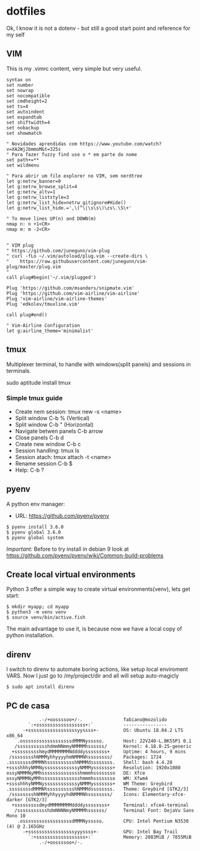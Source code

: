 # dotfiles
Ok, I know it is not a dotenv - but still a good start point and reference for my self

## VIM

This is my .vimrc content, very simple but very useful.

```
syntax on
set number
set nowrap
set nocompatible
set cmdheight=2
set ts=4
set autoindent
set expandtab
set shiftwidth=4
set nobackup
set showmatch

" Novidades aprendidas com https://www.youtube.com/watch?v=XA2WjJbmmoM&t=325s
" Para fazer fuzzy find use o * em parte do nome
set path+=**
set wildmenu

" Para abrir um file explorer no VIM, sem nerdtree
let g:netrw_banner=0
let g:netrw_browse_split=4
let g:netrw_altv=1
let g:netrw_liststyle=3
let g:netrw_list_hide=netrw_gitignore#Hide()
let g:netrw_list_hide.=',\(^\|\s\s\)\zs\.\S\+'

" To move lines UP(n) and DOWN(m)
nmap n: n +1<CR>
nmap m: m -2<CR>


" VIM plug 
" https://github.com/junegunn/vim-plug
" curl -fLo ~/.vim/autoload/plug.vim --create-dirs \
"    https://raw.githubusercontent.com/junegunn/vim-plug/master/plug.vim
"
call plug#begin('~/.vim/plugged')

Plug 'https://github.com/msanders/snipmate.vim'
Plug 'https://github.com/vim-airline/vim-airline'
Plug 'vim-airline/vim-airline-themes'
Plug 'edkolev/tmuxline.vim'

call plug#end()

" Vim-Airline Configuration
let g:airline_theme='minimalist'
```

## tmux

Multiplexer terminal, to handle with windows(split panels) and sessions in terminals.

sudo aptitude install tmux

### Simple tmux guide

  * Create nem session: tmux new -s \<name\>
  * Split window C-b % (Vertical)
  * Split window C-b " (Horizontal)
  * Navigate betwen panels C-b arrow
  * Close panels C-b d
  * Create new window C-b c
  * Session handling: tmux ls
  * Session atach: tmux  attach -t \<name\>
  * Rename session C-b $
  * Help: C-b ?

## pyenv
A python env manager:

  * URL: https://github.com/pyenv/pyenv


```
$ pyenv install 3.6.0
$ pyenv global 3.6.0
$ pyenv global system
```

*Important:* Before to try install in debian 9 look at https://github.com/pyenv/pyenv/wiki/Common-build-problems  

## Create local virtual environments
Python 3 offer a simple way to create virtual environments(venv), lets get start:

```
$ mkdir myapp; cd myapp
$ python3 -m venv venv
$ source venv/bin/active.fish
```

The main advantage to use it, is because now we have a local copy of python installation.

## direnv
I switch to direnv to automate boring actions, like setup local enviroment VARS. Now I just go to /my/project/dir and all will setup auto-magicly

```
$ sudo apt install direnv
```

## PC de casa

```
            .-/+oossssoo+/-.               fabiano@mozolido
        `:+ssssssssssssssssss+:`           ----------------
      -+ssssssssssssssssssyyssss+-         OS: Ubuntu 18.04.2 LTS x86_64
    .ossssssssssssssssssdMMMNysssso.       Host: 22V240-L.BK55P1 0.1
   /ssssssssssshdmmNNmmyNMMMMhssssss/      Kernel: 4.18.0-25-generic
  +ssssssssshmydMMMMMMMNddddyssssssss+     Uptime: 4 hours, 9 mins
 /sssssssshNMMMyhhyyyyhmNMMMNhssssssss/    Packages: 1724
.ssssssssdMMMNhsssssssssshNMMMdssssssss.   Shell: bash 4.4.20
+sssshhhyNMMNyssssssssssssyNMMMysssssss+   Resolution: 1920x1080
ossyNMMMNyMMhsssssssssssssshmmmhssssssso   DE: Xfce
ossyNMMMNyMMhsssssssssssssshmmmhssssssso   WM: Xfwm4
+sssshhhyNMMNyssssssssssssyNMMMysssssss+   WM Theme: Greybird
.ssssssssdMMMNhsssssssssshNMMMdssssssss.   Theme: Greybird [GTK2/3]
 /sssssssshNMMMyhhyyyyhdNMMMNhssssssss/    Icons: Elementary-xfce-darker [GTK2/3]
  +sssssssssdmydMMMMMMMMddddyssssssss+     Terminal: xfce4-terminal
   /ssssssssssshdmNNNNmyNMMMMhssssss/      Terminal Font: DejaVu Sans Mono 10
    .ossssssssssssssssssdMMMNysssso.       CPU: Intel Pentium N3530 (4) @ 2.165GHz
      -+sssssssssssssssssyyyssss+-         GPU: Intel Bay Trail
        `:+ssssssssssssssssss+:`           Memory: 2083MiB / 7855MiB
            .-/+oossssoo+/-.


```
